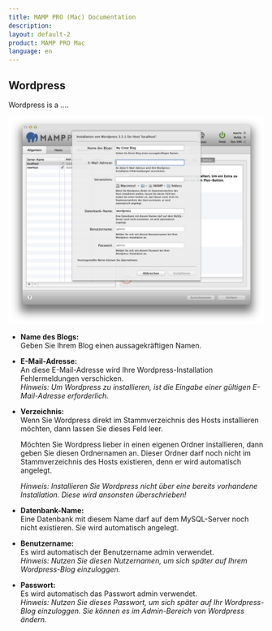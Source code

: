 ```yaml
---
title: MAMP PRO (Mac) Documentation
description: 
layout: default-2
product: MAMP PRO Mac
language: en
---
```


## Wordpress

Wordpress is a ....

![MAMP](WordPress.png)

*  **Name des Blogs:**  
   Geben Sie Ihrem Blog einen aussagekräftigen Namen.

*  **E-Mail-Adresse:**  
   An diese E-Mail-Adresse wird Ihre Wordpress-Installation Fehlermeldungen verschicken.  
   *Hinweis: Um Wordpress zu installieren, ist die Eingabe einer gültigen E-Mail-Adresse erforderlich.*

*  **Verzeichnis:**  
   Wenn Sie Wordpress direkt im Stammverzeichnis des Hosts installieren möchten, dann lassen Sie dieses Feld leer.

   Möchten Sie Wordpress lieber in einen eigenen Ordner installieren, dann geben Sie diesen Ordnernamen an. Dieser Ordner       darf noch nicht im Stammverzeichnis des Hosts existieren, denn er wird automatisch angelegt.
   
   *Hinweis: Installieren Sie Wordpress nicht über eine bereits vorhandene Installation. Diese wird ansonsten überschrieben!*  
*  **Datenbank-Name:**  
   Eine Datenbank mit diesem Name darf auf dem MySQL-Server noch nicht existieren. Sie wird automatisch angelegt.
 
*  **Benutzername:**  
   Es wird automatisch der Benutzername admin verwendet.  
   *Hinweis: Nutzen Sie diesen Nutzernamen, um sich später auf Ihrem Wordpress-Blog einzuloggen.*  

*  **Passwort:**  
   Es wird automatisch das Passwort admin verwendet.  
   *Hinweis: Nutzen Sie dieses Passwort, um sich später auf Ihr Wordpress-Blog einzuloggen. Sie können es im Admin-Bereich      von Wordpress ändern.*



